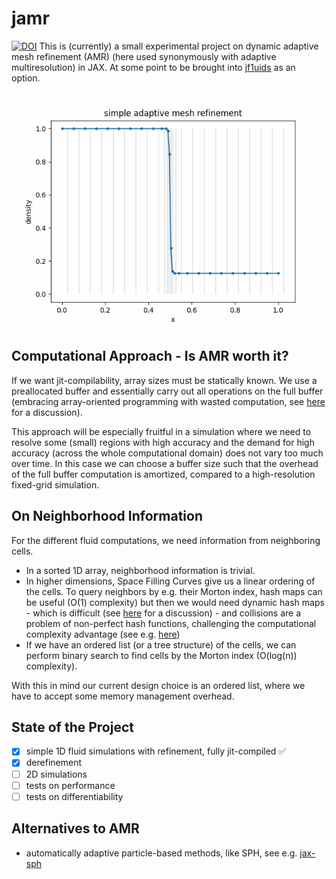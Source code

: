 # jamr
[![DOI](https://zenodo.org/badge/883041991.svg)](https://doi.org/10.5281/zenodo.14163870)
This is (currently) a small experimental project on
dynamic adaptive mesh refinement (AMR) (here
used synonymously with adaptive multiresolution)
in JAX. At some point to be brought into 
[jf1uids](https://github.com/leo1200/jf1uids) as an option.

![AMR Example](amr.gif)

## Computational Approach - Is AMR worth it?
If we want jit-compilability, array sizes must be
statically known. We use a preallocated buffer
and essentially carry out all operations on the full
buffer (embracing array-oriented programming with
wasted computation, see
[here](https://github.com/jax-ml/jax/discussions/19178)
for a discussion).

This approach will be especially fruitful in a simulation
where we need to resolve some (small) regions with high accuracy
and the demand for high accuracy (across the whole computational
domain) does not vary too much over time. In this case we can
choose a buffer size such that the overhead of the full buffer computation is amortized,
compared to a high-resolution fixed-grid simulation.

## On Neighborhood Information
For the different fluid computations, we need information 
from neighboring cells. 

- In a sorted 1D array, neighborhood information is trivial.
- In higher dimensions, Space Filling Curves give us a linear ordering
  of the cells. To query neighbors by e.g. their Morton index, hash maps
  can be useful (O(1) complexity) but then we would need dynamic hash 
  maps - which is difficult (see [here](https://github.com/jax-ml/jax/discussions/10475)
  for a discussion) - and collisions are a problem of non-perfect hash functions, 
  challenging the computational complexity advantage (see e.g. [here](https://arxiv.org/abs/1712.00408))
- If we have an ordered list (or a tree structure) of the cells, we can
  perform binary search to find cells by the Morton index (O(log(n)) complexity).

With this in mind our current design choice is an ordered list, where we 
have to accept some memory management overhead.

## State of the Project

- [x] simple 1D fluid simulations with refinement, fully jit-compiled ✅
- [x] derefinement
- [ ] 2D simulations
- [ ] tests on performance
- [ ] tests on differentiability

## Alternatives to AMR

- automatically adaptive particle-based methods, like SPH, see e.g. [jax-sph](https://github.com/tumaer/jax-sph)
